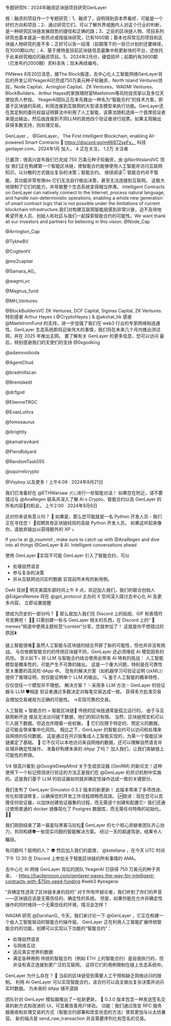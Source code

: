 专题研究N：2024年融资区块链项目研究GenLayer


按：融资的项目作一个专题研究：1、融资了，说明得到资本界看好，可能是一个好的方向和项目；2、通过研究它们，可以了解外界或圈内人对这个行业的判断，是一种研究区块链发展趋势的捷径和正确的路；3、之前的区块链人物、项目系列研究也基本是追一些热点或按版块研究，已有1000期；基本也将常见的项目和区块链人物研究的差不多；正好可以告一段落（前期落下的一些已计划的还要继续，在1000期以内）；4、基于推特是目前区块链信息最集中和更新快的平台，还依托于此来研究相应的融资项目。5、2024年2月份，硬盘损坏；前期约有3600期（已发布约2000期）资料丢失；现未再续编号。

PANews 8月20日消息，据The Block报道，去中心化人工智能网络GenLayer背后的开发公司YeagerAI已完成750万美元种子轮融资，North Island Ventures领投，Node Capital、Arrington Capital、ZK Ventures、WAGMI Ventures、BlockBuilders、Arthur Hayes的家族理财室Maelstrom等风险投资家以及多位天使投资人参投。
YeagerAI团队正在率先推出一种名为“智能合约”的技术方案，即基于区块链的系统，利用连接到互联网的大型语言模型来执行功能。GenLayer还在其定制的委托权益证明算法中利用了人工智能，该算法随机选择一个首席验证者来提出输出，然后由连接到不同LLM的其他四个验证者进行投票。如果主观输出获得多数支持，则处理交易。

GenLayer
，
@GenLayer，
The First Intelligent Blockchain, enabling AI-powered Smart Contracts 🧠
https://discord.gg/m66872spFx，
科技genlayer.com，2024年1月 加入，
4 正在关注，
1.2万 关注者

已置顶：很高兴宣布我们已完成 750 万美元种子轮融资，由
@NorthIslandVC
领投
我们正在构建第一个智能区块链，使智能合约能够使用人工智能并访问互联网知识，以分散的方式做出复杂的决策；智能合约。
继续阅读👇
智能合约并不智能，其功能非常有限do.它们无法自行做出决策，甚至无法连接到互联网。
这极大地限制了它们的能力，并导致整个生态系统变得相当停滞。
Intelligent Contracts on GenLayer can natively connect to the Internet, process natural language, and handle non-deterministic operations, enabling a whole new generation of smart contract logic that is not possible under the limitations of current blockchain infrastructure.我们对构建互联网智能层感到非常兴奋，迫不及待地希望开发人员、创始人和社区与我们一起探索智能合约的可能性。We want thank all our investors and partners for believing in this vision: 
@Node_Cap
 
@Arrington_Cap
 
@TykheBV
 
@CogitentV
 
@ms2capital
 
@Samara_AG_
 
@wagmi_vc
 
@Magnus_fund
 
@MH_Ventures
 
@BlockBuildersVC
 ZK Ventures, DCF Capital, Sigmas Capital, ZK Ventures.特别感谢 Arthur Hayes ( 
@CryptoHayes
 ) &
@akshat_hk
感谢
@MaelstromFund
的支持，进一步加强了我们在 web3 行业的专家网络和连通性。GenLayer 生态系统即将迎来伟大的事情，我们将在未来几个月内推出测试网，并在 2025 年推出主网。
要了解有关 GenLayer 的更多信息，您可以访问
最后，特别感谢我们的天使们的支持
@0xgodking
 
@adamsvoboda
 
@AgentChud
 
@bradmillscan
 
@Brentsketit
 
@dcfgod
 
@EtienneTRGC
 
@EvanLuthra
 
@fomosaurus
 
@ibrightly
 
@kamalravikant
 
@PiersRidyard
 
@RandomTask555
 
@squirrelcrypto
 
@Voyboy
以及更多！上午4:08 · 2024年8月21日

我们已准备好在
@ETHWarsaw
 🇵🇱进行一些智能对话！
如果您在附近，请不要错过与
@AnaRegen
联系并深入了解 AI x Crypto、智能合约以及 GenLayer 的所有内容🧠的机会，
上午2:00 · 2024年9月6日

这对你来说有意义吗？ 🐍
如果是，那么您可能就是一名 Python 开发人员 - 我们正在寻找您！
🚨招聘具有区块链经验的高级 Python 开发人员。
如果这听起来像你，请放弃输出以获得额外的 XP ⤵️

If you’re at 
@_vsummit
, make sure to catch up with 
@AnaRegen
 and dive into all things 
@GenLayer
 & AI.
Intelligent conversations ahead 

使用 GenLayer 🧠实现不可能
GenLayer 引入了智能合约，可以
- 处理自然语言
- 参与复杂的决策
- 并从互联网访问实时数据
实现前所未有的新用例。

DeAI 现状🧠
明天美国东部时间上午 9 点，欢迎加入我们，我们的联合创始人
@EdgarsNemse
将在
@gpt_protocol
主办的 X 空间深入探讨去中心化 AI 及更多内容。
立即设置提醒

想成为历史的一部分吗？ 👀
那么就加入我们在 Discord 上的贴纸、GIF 和表情符号竞赛吧！ 🧑‍🎨
只需创建一些与 GenLayer 相关的东西，在 Discord 上的“ ⁠🎨 memes”频道中使用主题标签“contest”分享，您就参加了！
这就是你不想错过的原因⬇️

链上智能很难🧠
虽然人工智能与区块链的结合开辟了新的可能性，但也并非没有挑战。
与仅依赖智能合约的传统区块链不同，GenLayer 还必须降低 AI 模型固有的风险。
含义如下⤵️
将 LLM 与智能合约结合使用会带来 AI 特有的挑战：
人工智能模型是概率性的，可能产生不可靠的输出。
这是一个重大问题，特别是在可靠性至关重要的高风险 dApp 中。
现有的解决方案（如机器学习可验证证明 (zkML)）提供了推理证明，但仅能证明单个 LLM 的输出。 🔍
鉴于人工智能的概率特性，仅仅信任一个模型并不理想。
解决方案？ ✨采用多 LLM 方法✨
GenLayer 的验证器与 LLM 🛡️相连
验证者通过多数决定对每笔交易达成一致。
获得多方批准交易会增加交易被视为正确的可能性。
→实现可靠的交易。

人工智能 + 智能合约 = 智能区块链🧠
传统的区块链通常是孤立运行的。
由于与互联网断开连
接且无法访问链下数据，他们的知识有限。
当然，区块链预言机可以引入链下数据，但这也伴随着一些权衡。 🤔
它们仅限于特定的、预定义的数据，这可能会带来集中化风险。
相比之下，GenLayer 的智能合约可以访问和处理来自网络的任何数据。
这是通过在共识层集成人工智能实现的，为第一个智能区块链奠定了基础。 🧠
它不仅可以本地访问来自网络的数据，还可以理解自然语言并处理非确定性操作。
准备好构建未来的 dApp 了吗？
加入我们，让我们突破链上可能性的界限。

1/4 很高兴看到
@GoogleDeepMind
关于生成验证器 (GenRM) 的新论文！这种使用下一个标记预测进行验证的方法正是我们在
@GenLayer
的共识机制中实施的。这是我们基于 LLM 的验证器如何就非确定性操作达成一致的关键部分。

我们发布了 GenLayer Simulator 0.3.2 版本的新更新！
此版本带来了多项改进、优化和错误修复，以确保您的开发工作流程顺畅而高效。
🆙改进：现在您可以克隆任何验证器，以加快创建验证器集的过程，而无需逐个创建和配置它💦
我们还通过使用普通的 docker 镜像简化了 Postgres 数据库，而无需任何特殊的初始化。 👯‍♂️

我们刚刚结束了第一届星际黑客马拉松🌟
GenLayer 的七个核心贡献者团队齐心协力，共同构建👽一些现实问题的智能解决方案。
经过一天的超速驾驶，结果令人瞩目。

有问题吗？聪明的人？ 👽
然后加入我们的首席， 
@kstellana
 ，在今天 UTC 时间下午 12:30 在 Discord 上参加关于智能区块链的所有事情的 AMA。

去中心化 AI 网络 GenLayer 背后的团队 YeagerAI 已获得 750 万美元的种子资金。  -  https://hackernoon.com/genlayer-paves-the-way-for-intelligent-contracts-with-$75m-seed-funding #web3 #yeagerai

“非确定性违背了区块链本身的目的”
对于所有怀疑论者，我们听到了你们的声音——区块链应该是无需信任的、确定性的系统。
但是，如果你能在允许非确定性操作的同时维持一个无需信任的环境，情况会怎样？

WAGMI 研究
@DarshanG_
今天，我们来讨论一下
@GenLayer
 ，它正在构建一个由人工智能驱动的智能合约操作层。
GenLayer 正在利用人工智能扩展传统智能合约的功能，创建可以实现以下功能的“智能合约”：
- 处理自然语言
- 与网络互动
- 适应真实世界的数据
- 满足各种用例
传统的智能合约（例如 ETH 上的智能合约）是自我执行的，但并没有真正连接到更广泛的互联网。
这将它们的用例限制在链上生态系统中。

GenLayer 为什么存在？ 🤔
当前的区块链受到需要人工干预和缺乏网络访问的限制。
利用 AI GenLayer 可以实现智能合约，该合约可以自主做出复杂决策并访问实时数据。
为未来的 dApp 铺平道路

团队针对 GenLayer 模拟器推出了一批新更新。 🚀
0.3.0 版本包含一种发送签名交易的新方式和改进的 UI，可显著改善用户体验。
功能：我们通过改变 RPC 服务器接收和处理交易的方式（智能合约部署和改变状态的方法）使其更加与以太坊兼容。
新的端点是 send_raw_transaction 并且需要序列化和签名的交易。 




